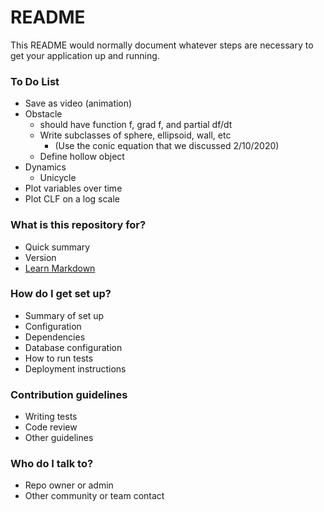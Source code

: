 # README #

This README would normally document whatever steps are necessary to get your application up and running.

### To Do List ###
* Save as video (animation)
* Obstacle
    * should have function f, grad f, and partial df/dt
    * Write subclasses of sphere, ellipsoid, wall, etc
        * (Use the conic equation that we discussed 2/10/2020)
    * Define hollow object
* Dynamics
    * Unicycle
* Plot variables over time
* Plot CLF on a log scale

### What is this repository for? ###

* Quick summary
* Version
* [Learn Markdown](https://bitbucket.org/tutorials/markdowndemo)

### How do I get set up? ###

* Summary of set up
* Configuration
* Dependencies
* Database configuration
* How to run tests
* Deployment instructions

### Contribution guidelines ###

* Writing tests
* Code review
* Other guidelines

### Who do I talk to? ###

* Repo owner or admin
* Other community or team contact